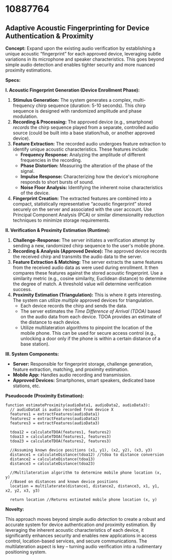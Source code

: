 # 10887764

## Adaptive Acoustic Fingerprinting for Device Authentication & Proximity

**Concept:** Expand upon the existing audio verification by establishing a unique acoustic “fingerprint” for each approved device, leveraging subtle variations in its microphone and speaker characteristics. This goes beyond simple audio detection and enables tighter security and more nuanced proximity estimations.

**Specs:**

**I. Acoustic Fingerprint Generation (Device Enrollment Phase):**

1.  **Stimulus Generation:** The system generates a complex, multi-frequency chirp sequence (duration: 5-10 seconds). This chirp sequence is designed with randomized amplitude and phase modulation.
2.  **Recording & Processing:** The approved device (e.g., smartphone) *records* the chirp sequence played from a separate, controlled audio source (could be built into a base station/hub, or another approved device). 
3.  **Feature Extraction:**  The recorded audio undergoes feature extraction to identify unique acoustic characteristics. These features include:
    *   **Frequency Response:** Analyzing the amplitude of different frequencies in the recording.
    *   **Phase Distortion:** Measuring the alteration of the phase of the signal.
    *   **Impulse Response:** Characterizing how the device's microphone responds to short bursts of sound.
    *   **Noise Floor Analysis:** Identifying the inherent noise characteristics of the device.
4.  **Fingerprint Creation:** The extracted features are combined into a compact, statistically representative “acoustic fingerprint” stored securely on the server and associated with the user account.  Use Principal Component Analysis (PCA) or similar dimensionality reduction techniques to minimize storage requirements.

**II. Verification & Proximity Estimation (Runtime):**

1.  **Challenge-Response:** The server initiates a verification attempt by sending a new, randomized chirp sequence to the user's mobile phone.
2.  **Recording & Analysis (Approved Device):** The approved device records the received chirp and transmits the audio data to the server.
3.  **Feature Extraction & Matching:** The server extracts the same features from the received audio data as were used during enrollment. It then compares these features against the stored acoustic fingerprint. Use a similarity metric (e.g., cosine similarity, Euclidean distance) to determine the degree of match. A threshold value will determine verification success.
4.  **Proximity Estimation (Triangulation):**  This is where it gets interesting. The system can utilize *multiple* approved devices for triangulation.
    *   Each device records the chirp and sends the data.
    *   The server estimates the *Time Difference of Arrival (TDOA)* based on the audio data from each device. TDOA provides an estimate of the distance to each device.
    *   Utilize multilateration algorithms to pinpoint the location of the mobile phone. This can be used for secure access control (e.g., unlocking a door only if the phone is within a certain distance of a base station).

**III. System Components:**

*   **Server:** Responsible for fingerprint storage, challenge generation, feature extraction, matching, and proximity estimation.
*   **Mobile App:**  Handles audio recording and transmission.
*   **Approved Devices:**  Smartphones, smart speakers, dedicated base stations, etc.

**Pseudocode (Proximity Estimation):**

```
function estimateProximity(audioData1, audioData2, audioData3):
  // audioDataX is audio recorded from device X
  features1 = extractFeatures(audioData1)
  features2 = extractFeatures(audioData2)
  features3 = extractFeatures(audioData3)

  tdoa12 = calculateTDOA(features1, features2)
  tdoa13 = calculateTDOA(features1, features3)
  tdoa23 = calculateTDOA(features2, features3)

  //Assuming known device positions (x1, y1), (x2, y2), (x3, y3)
  distance1 = calculateDistance(tdoa12) //tdoa to distance conversion
  distance2 = calculateDistance(tdoa13)
  distance3 = calculateDistance(tdoa23)

  //Multilateration algorithm to determine mobile phone location (x, y)
  //Based on distances and known device positions
  location = multilaterate(distance1, distance2, distance3, x1, y1, x2, y2, x3, y3)

  return location //Returns estimated mobile phone location (x, y)
```

**Novelty:**

This approach moves beyond simple audio *detection* to create a robust and accurate system for device authentication *and* proximity estimation. By leveraging the inherent acoustic characteristics of each device, it significantly enhances security and enables new applications in access control, location-based services, and secure communications.  The multilateration aspect is key – turning audio verification into a rudimentary positioning system.